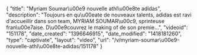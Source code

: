 {
    "title": "Myriam Soumar\u00e9 nouvelle athl\u00e8te adidas",
    "description": "Toujours en qu\u00eate de nouveaux talents, adidas est ravi d'accueillir dans son team, MYRIAM SOUMAR\u00c9, sprinteuse fran\u00e7aise. D\u00e9couvrez le making of de son premie...",
    "videoid": "151178",
    "date_created": "1396646915",
    "date_modified": "1418181260",
    "type": "captivate",
    "layout": "video",
    "url": "\/v\/myriam-soumar\u00e9-nouvelle-athl\u00e8te-adidas\/151178"
}